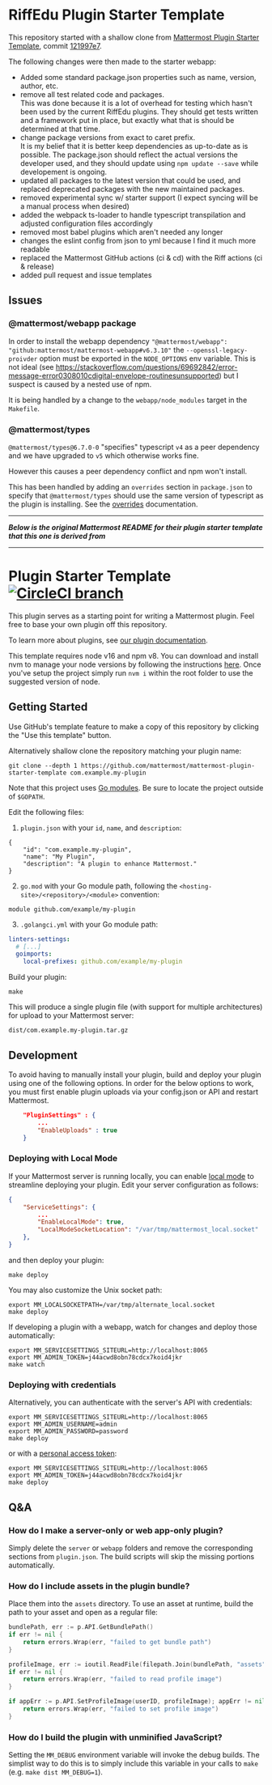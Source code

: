 # RiffEdu Plugin Starter Template

This repository started with a shallow clone from [Mattermost Plugin Starter Template](https://github.com/mattermost/mattermost-plugin-starter-template),
commit [121997e7](https://github.com/mattermost/mattermost-plugin-starter-template/commit/121997e77a4e55978711845875a21c0316d70931).

The following changes were then made to the starter webapp:

- Added some standard package.json properties such as name, version, author, etc.
- remove all test related code and packages.  
  This was done because it is a lot of overhead for testing which hasn't been used by the current RiffEdu
  plugins.  They should get tests written and a framework put in place, but exactly what that is should
  be determined at that time.
- change package versions from exact to caret prefix.  
  It is my belief that it is better keep dependencies as up-to-date as is possible. The package.json
  should reflect the actual versions the developer used, and they should update using
  `npm update --save` while developement is ongoing.
- updated all packages to the latest version that could be used, and replaced
  deprecated packages with the new maintained packages.
- removed experimental sync w/ starter support (I expect syncing will be a manual process when desired)
- added the webpack ts-loader to handle typescript transpilation and adjusted configuration files accordingly
- removed most babel plugins which aren't needed any longer
- changes the eslint config from json to yml because I find it much more readable
- replaced the Mattermost GitHub actions (ci & cd) with the Riff actions (ci & release)
- added pull request and issue templates


## Issues
### @mattermost/webapp package
In order to install the webapp dependency `"@mattermost/webapp": "github:mattermost/mattermost-webapp#v6.3.10"`
the `--openssl-legacy-proivder` option must be exported in the `NODE_OPTIONS` env variable.
This is not ideal (see https://stackoverflow.com/questions/69692842/error-message-error0308010cdigital-envelope-routinesunsupported)
but I suspect is caused by a nested use of npm.

It is being handled by a change to the `webapp/node_modules` target in the `Makefile`.

### @mattermost/types
`@mattermost/types@6.7.0-0` "specifies" typescript `v4` as a peer dependency and we have upgraded to `v5` which otherwise works fine.

However this causes a peer dependency conflict and npm won't install.

This has been handled by adding an `overrides` section in `package.json` to specify that `@mattermost/types`
should use the same version of typescript as the plugin is installing. See the
[overrides](https://docs.npmjs.com/cli/v8/configuring-npm/package-json#overrides) documentation.

---
**_Below is the original Mattermost README for their plugin starter template that this one is derived from_**

---
# Plugin Starter Template [![CircleCI branch](https://img.shields.io/circleci/project/github/mattermost/mattermost-plugin-starter-template/master.svg)](https://circleci.com/gh/mattermost/mattermost-plugin-starter-template)

This plugin serves as a starting point for writing a Mattermost plugin. Feel free to base your own plugin off this repository.

To learn more about plugins, see [our plugin documentation](https://developers.mattermost.com/extend/plugins/).

This template requires node v16 and npm v8. You can download and install nvm to manage your node versions by following the instructions [here](https://github.com/nvm-sh/nvm). Once you've setup the project simply run `nvm i` within the root folder to use the suggested version of node.

## Getting Started
Use GitHub's template feature to make a copy of this repository by clicking the "Use this template" button.

Alternatively shallow clone the repository matching your plugin name:
```
git clone --depth 1 https://github.com/mattermost/mattermost-plugin-starter-template com.example.my-plugin
```

Note that this project uses [Go modules](https://github.com/golang/go/wiki/Modules). Be sure to locate the project outside of `$GOPATH`.

Edit the following files:
1. `plugin.json` with your `id`, `name`, and `description`:
```
{
    "id": "com.example.my-plugin",
    "name": "My Plugin",
    "description": "A plugin to enhance Mattermost."
}
```

2. `go.mod` with your Go module path, following the `<hosting-site>/<repository>/<module>` convention:
```
module github.com/example/my-plugin
```

3. `.golangci.yml` with your Go module path:
```yml
linters-settings:
  # [...]
  goimports:
    local-prefixes: github.com/example/my-plugin
```

Build your plugin:
```
make
```

This will produce a single plugin file (with support for multiple architectures) for upload to your Mattermost server:

```
dist/com.example.my-plugin.tar.gz
```

## Development

To avoid having to manually install your plugin, build and deploy your plugin using one of the following options. In order for the below options to work, you must first enable plugin uploads via your config.json or API and restart Mattermost.

```json
    "PluginSettings" : {
        ...
        "EnableUploads" : true
    }
```

### Deploying with Local Mode

If your Mattermost server is running locally, you can enable [local mode](https://docs.mattermost.com/administration/mmctl-cli-tool.html#local-mode) to streamline deploying your plugin. Edit your server configuration as follows:

```json
{
    "ServiceSettings": {
        ...
        "EnableLocalMode": true,
        "LocalModeSocketLocation": "/var/tmp/mattermost_local.socket"
    },
}
```

and then deploy your plugin:
```
make deploy
```

You may also customize the Unix socket path:
```
export MM_LOCALSOCKETPATH=/var/tmp/alternate_local.socket
make deploy
```

If developing a plugin with a webapp, watch for changes and deploy those automatically:
```
export MM_SERVICESETTINGS_SITEURL=http://localhost:8065
export MM_ADMIN_TOKEN=j44acwd8obn78cdcx7koid4jkr
make watch
```

### Deploying with credentials

Alternatively, you can authenticate with the server's API with credentials:
```
export MM_SERVICESETTINGS_SITEURL=http://localhost:8065
export MM_ADMIN_USERNAME=admin
export MM_ADMIN_PASSWORD=password
make deploy
```

or with a [personal access token](https://docs.mattermost.com/developer/personal-access-tokens.html):
```
export MM_SERVICESETTINGS_SITEURL=http://localhost:8065
export MM_ADMIN_TOKEN=j44acwd8obn78cdcx7koid4jkr
make deploy
```

## Q&A

### How do I make a server-only or web app-only plugin?

Simply delete the `server` or `webapp` folders and remove the corresponding sections from `plugin.json`. The build scripts will skip the missing portions automatically.

### How do I include assets in the plugin bundle?

Place them into the `assets` directory. To use an asset at runtime, build the path to your asset and open as a regular file:

```go
bundlePath, err := p.API.GetBundlePath()
if err != nil {
    return errors.Wrap(err, "failed to get bundle path")
}

profileImage, err := ioutil.ReadFile(filepath.Join(bundlePath, "assets", "profile_image.png"))
if err != nil {
    return errors.Wrap(err, "failed to read profile image")
}

if appErr := p.API.SetProfileImage(userID, profileImage); appErr != nil {
    return errors.Wrap(err, "failed to set profile image")
}
```

### How do I build the plugin with unminified JavaScript?
Setting the `MM_DEBUG` environment variable will invoke the debug builds. The simplist way to do this is to simply include this variable in your calls to `make` (e.g. `make dist MM_DEBUG=1`).
